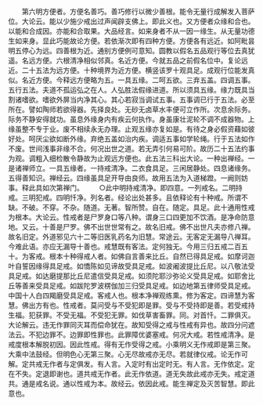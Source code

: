 <!-- { "loadSidebar": true } -->
　　第六明方便者。方便名善巧。善巧修行以微少善根。能令无量行成解发入菩萨位。大论云。能以少施少戒出过声闻辟支佛上。即此义也。又方便者众缘和合也。以能和合成因。亦能和合取果。大品经言。如来身者不从一因一缘生。从无量功德生如来身。显此巧能故论方便。若依渐次即有四种方便。方便各有远近。如阿毗昙明五停心为远。四善根为近。通别方便例可意知。圆教以假名五品观行等位去真犹遥。名远方便。六根清净相似邻真。名近方便。今就五品之前假名位中。复论远近。二十五法为远方便。十种境界为近方便。横竖该罗十观具足。成观行位能发真似。名近方便。今释远方便略为五。一具五缘。二呵五欲。三弃五盖。四调五事。五行五法。夫道不孤运弘之在人。人弘胜法假缘进道。所以须具五缘。缘力既具当割诸嗜欲。嗜欲外屏当内净其心。其心若寂当调试五事。五事调已行于五法。必至所在。譬如陶师若欲得器。先择良处。无砂无卤草水丰便可立作所。次息余际务。际务不静安得就功。虽息外缘身内有疾云何执作。身虽康壮泥轮不调不成器物。上缘虽整不专于业。废不相续永无办理。止观五缘亦复如是。有待之身必假资藉如彼好处。呵厌尘欲如断外缘。弃绝五盖如治内疾。调适五事如学轮绳。行于五法如作不废。世间浅事非缘不合。何况出世之道。若无弄引何易可阶。故历二十五法约事为观。调粗入细检散令静故为止观远方便也。此五法三科出大论。一种出禅经。一是诸禅师立。一具五缘者。一持戒清净。二衣食具足。三闲居静处。四息诸缘务。五得善知识。禅经云。四缘虽具足开导由良师。故用五法为入道梯蹬。一阙则妨事。释此具如次第禅门。
　　○此中明持戒清净。即四意。一列戒名。二明持戒。三明犯戒。四明忏净。列名者。经论出处甚多。且依释论有十种戒。所谓不缺。不破。不穿。不杂。随道。无著。智所赞。自在。随定。具足。此十通用性戒为根本。大论云。性戒者是尸罗身口等八种。谓身三口四更加不饮酒。是净命防意地。又云。十善是尸罗。佛不出世世常有之。故名旧戒。佛不出世凡夫亦修八禅。故名旧定。外道邪见六十二等旧医乳药名为旧慧。常途云。无客定无漏导八禅耳。今难此语。亦应无漏导十善也。戒慧既有客法。定何独无。今用三归五戒二百五十。为客戒。根本十种得戒人者。如佛自言善来比丘。自然已得具足戒。如摩诃迦叶自誓因缘得具足戒。如憍陈如见谛故受具足戒。如波阇波提比丘尼。以八敬法受具足戒。如达磨提那比丘尼遣信受具足戒。如须陀耶沙弥论义受具足戒。如耶舍比丘等善来受具足戒。如跋陀罗波楞伽加三归受具足戒。如边地第五律师受具足戒。中国十人白四羯磨受具足戒。客戒人也。根本净禅观练熏。修为客定。四谛慧为客慧。佛出方有也。性戒者。莫问受与不受犯即是罪。受与不受持即是善。若受戒持生福。犯获罪。不受无福。不受犯无罪。如伐草害畜罪。同。对首忏。二罪俱灭。大论解云。违无作罪同灭耳而偿命犹在。故知受得之戒与性戒有异也。故四分问遮法云。不犯边罪不。边罪即性罪也。此罪障优婆塞戒。何况大戒。若性戒清净。是戒度根本解脱初因。因此性戒。得有无作受得之戒。小乘明义无作戒即是第三聚。大乘中法鼓经。但明色心无第三聚。心无尽故戒亦无尽。若就律仪戒。论无作可解。定共戒无作者与定俱发。有人言。入定时有出定时无。有人言。无作依定。定在不失。定退即谢也。道共戒无作者。此无作依道。道无失故此戒亦无失。戒定道共。通是戒名说。通以性戒为本。故经云。依因此戒。能生禅定及灭苦智慧。即此意也。
